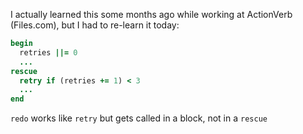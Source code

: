 I actually learned this some months ago while working at ActionVerb (Files.com), but I had to re-learn it today:

```ruby
begin
  retries ||= 0
  ...
rescue
  retry if (retries += 1) < 3
  ...
end
```

`redo` works like `retry` but gets called in a block, not in a `rescue`
